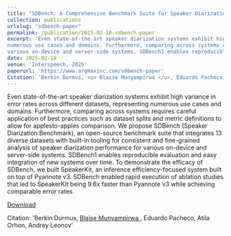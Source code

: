 ```yaml
---
title: "SDBench: A Comprehensive Benchmark Suite for Speaker Diarization"
collection: publications
urlslug: "sdbench-paper"
permalink: /publication/2025-02-18-sdbench-paper
excerpt: 'Even state-of-the-art speaker diarization systems exhibit high variance in error rates across different datasets, representing
numerous use cases and domains. Furthermore, comparing across systems requires careful application of best practices such as dataset splits and metric definitions to allow for applesto-apples comparison. We propose SDBench (Speaker Diarization Benchmark), an open-source benchmark suite that integrates 13 diverse datasets with built-in tooling for consistent and fine-grained analysis of speaker diarization performance for
various on-device and server-side systems. SDBench1 enables reproducible evaluation and easy integration of new systems over time. To demonstrate the efficacy of SDBench, we built SpeakerKit, an inference efficiency-focused system built on top of Pyannote v3. SDBench enabled rapid execution of ablation studies that led to SpeakerKit being 9.6x faster than Pyannote v3 while achieving comparable error rates.'
date: 2025-02-18
venue: 'Interspeech, 2025'
paperurl: 'https://www.argmaxinc.com/sdbench-paper'
Citation: 'Berkin Durmus, <u> Blaise Munyampirwa </u>, Eduardo Pacheco, Atila Orhon, Andrey Leonov''
---
```

Even state-of-the-art speaker diarization systems exhibit high variance in error rates across different datasets, representing
numerous use cases and domains. Furthermore, comparing across systems requires careful application of best practices such as dataset splits and metric definitions to allow for applesto-apples comparison. We propose SDBench (Speaker Diarization Benchmark), an open-source benchmark suite that integrates 13 diverse datasets with built-in tooling for consistent and fine-grained analysis of speaker diarization performance for
various on-device and server-side systems. SDBench1 enables reproducible evaluation and easy integration of new systems over time. To demonstrate the efficacy of SDBench, we built SpeakerKit, an inference efficiency-focused system built on top of Pyannote v3. SDBench enabled rapid execution of ablation studies that led to SpeakerKit being 9.6x faster than Pyannote v3 while achieving comparable error rates.

[Download](https://www.argmaxinc.com/sdbench-paper)

Citation: 'Berkin Durmus, <u> Blaise Munyampirwa </u>, Eduardo Pacheco, Atila Orhon, Andrey Leonov'
